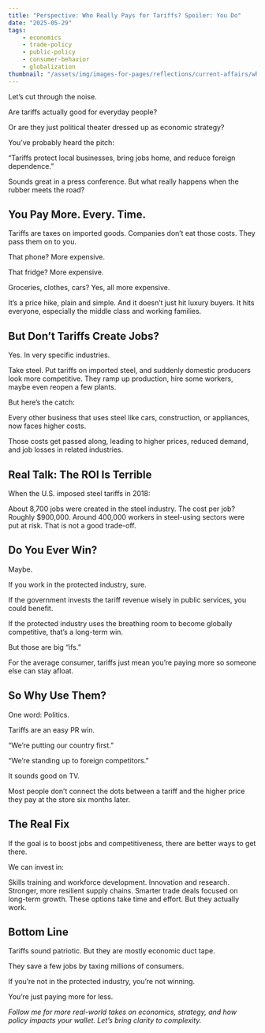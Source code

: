 ```yaml
---
title: "Perspective: Who Really Pays for Tariffs? Spoiler: You Do"
date: "2025-05-29"
tags:
    - economics
    - trade-policy
    - public-policy
    - consumer-behavior
    - globalization
thumbnail: "/assets/img/images-for-pages/reflections/current-affairs/who-really-pays-for-tariffs.jpg"
---
```


Let’s cut through the noise.

Are tariffs actually good for everyday people?

Or are they just political theater dressed up as economic strategy?

You’ve probably heard the pitch:

“Tariffs protect local businesses, bring jobs home, and reduce foreign dependence.”

Sounds great in a press conference. But what really happens when the rubber meets the road?

## You Pay More. Every. Time.
Tariffs are taxes on imported goods. Companies don’t eat those costs. They pass them on to you.

That phone? More expensive.

That fridge? More expensive.

Groceries, clothes, cars? Yes, all more expensive.

It’s a price hike, plain and simple. And it doesn’t just hit luxury buyers. It hits everyone, especially the middle class and working families.

## But Don’t Tariffs Create Jobs?
Yes. In very specific industries.

Take steel. Put tariffs on imported steel, and suddenly domestic producers look more competitive. They ramp up production, hire some workers, maybe even reopen a few plants.

But here’s the catch:

Every other business that uses steel like cars, construction, or appliances, now faces higher costs.

Those costs get passed along, leading to higher prices, reduced demand, and job losses in related industries.

## Real Talk: The ROI Is Terrible
When the U.S. imposed steel tariffs in 2018:

About 8,700 jobs were created in the steel industry.
The cost per job? Roughly $900,000.
Around 400,000 workers in steel-using sectors were put at risk.
That is not a good trade-off.

## Do You Ever Win?
Maybe.

If you work in the protected industry, sure.

If the government invests the tariff revenue wisely in public services, you could benefit.

If the protected industry uses the breathing room to become globally competitive, that’s a long-term win.

But those are big “ifs.”

For the average consumer, tariffs just mean you’re paying more so someone else can stay afloat.

## So Why Use Them?
One word: Politics.

Tariffs are an easy PR win.

“We’re putting our country first.”

“We’re standing up to foreign competitors.”

It sounds good on TV.

Most people don’t connect the dots between a tariff and the higher price they pay at the store six months later.

## The Real Fix
If the goal is to boost jobs and competitiveness, there are better ways to get there.

We can invest in:

Skills training and workforce development.
Innovation and research.
Stronger, more resilient supply chains.
Smarter trade deals focused on long-term growth.
These options take time and effort. But they actually work.

## Bottom Line
Tariffs sound patriotic. But they are mostly economic duct tape.

They save a few jobs by taxing millions of consumers.

If you’re not in the protected industry, you’re not winning.

You’re just paying more for less.

*Follow me for more real-world takes on economics, strategy, and how policy impacts your wallet. Let’s bring clarity to complexity.*